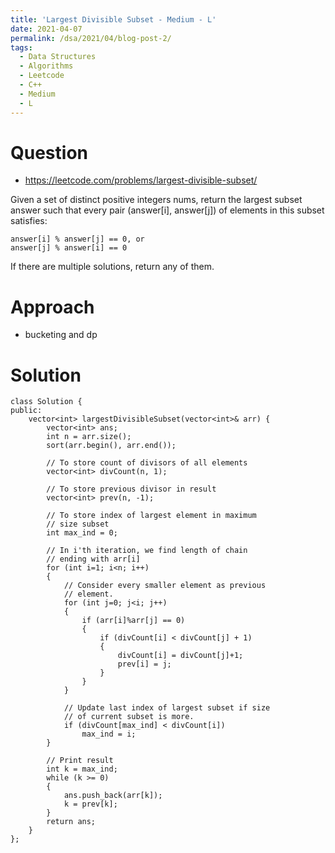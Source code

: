 ```yaml
---
title: 'Largest Divisible Subset - Medium - L'
date: 2021-04-07
permalink: /dsa/2021/04/blog-post-2/
tags:
  - Data Structures
  - Algorithms
  - Leetcode
  - C++
  - Medium
  - L
---
```


# Question

- https://leetcode.com/problems/largest-divisible-subset/

Given a set of distinct positive integers nums, return the largest subset answer such that every pair (answer[i], answer[j]) of elements in this subset satisfies:

    answer[i] % answer[j] == 0, or
    answer[j] % answer[i] == 0

If there are multiple solutions, return any of them.

# Approach

- bucketing and dp


# Solution
```
class Solution {
public:
    vector<int> largestDivisibleSubset(vector<int>& arr) {
        vector<int> ans;
        int n = arr.size();
        sort(arr.begin(), arr.end());
  
        // To store count of divisors of all elements
        vector<int> divCount(n, 1);
  
        // To store previous divisor in result
        vector<int> prev(n, -1);
  
        // To store index of largest element in maximum
        // size subset
        int max_ind = 0;
  
        // In i'th iteration, we find length of chain
        // ending with arr[i]
        for (int i=1; i<n; i++)
        {
            // Consider every smaller element as previous
            // element.
            for (int j=0; j<i; j++)
            {
                if (arr[i]%arr[j] == 0)
                {
                    if (divCount[i] < divCount[j] + 1)
                    {
                        divCount[i] = divCount[j]+1;
                        prev[i] = j;
                    }
                }
            }
  
            // Update last index of largest subset if size
            // of current subset is more.
            if (divCount[max_ind] < divCount[i])
                max_ind = i;
        }
  
        // Print result
        int k = max_ind;
        while (k >= 0)
        {
            ans.push_back(arr[k]);
            k = prev[k];
        }
        return ans;
    }
};
```